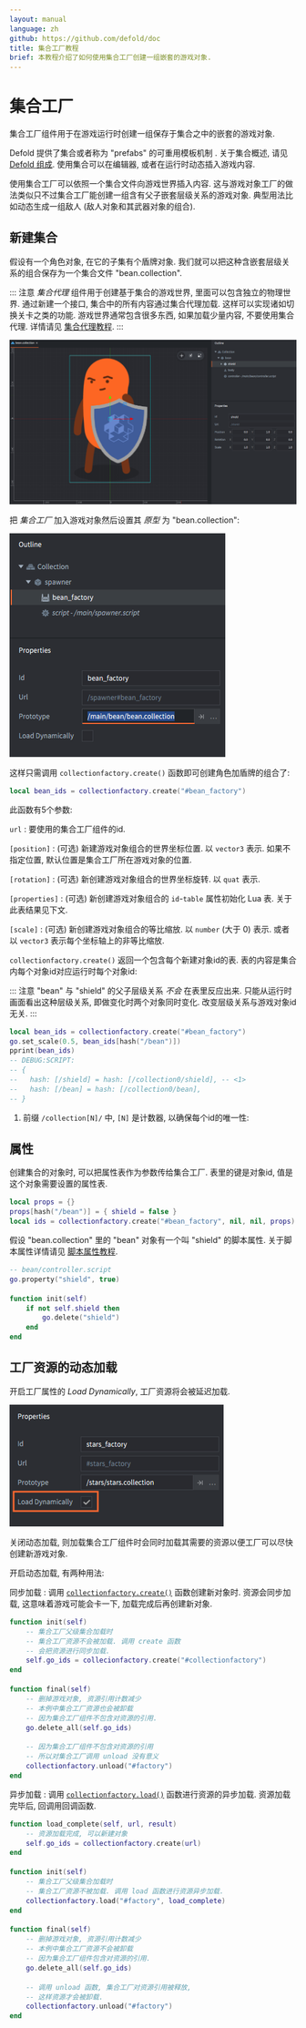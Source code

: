 ```yaml
---
layout: manual
language: zh
github: https://github.com/defold/doc
title: 集合工厂教程
brief: 本教程介绍了如何使用集合工厂创建一组嵌套的游戏对象.
---
```


# 集合工厂

集合工厂组件用于在游戏运行时创建一组保存于集合之中的嵌套的游戏对象.

Defold 提供了集合或者称为 "prefabs" 的可重用模板机制 . 关于集合概述, 请见 [Defold 组成](/zh/manuals/building-blocks#collections). 使用集合可以在编辑器, 或者在运行时动态插入游戏内容.

使用集合工厂可以依照一个集合文件向游戏世界插入内容. 这与游戏对象工厂的做法类似只不过集合工厂能创建一组含有父子嵌套层级关系的游戏对象. 典型用法比如动态生成一组敌人 (敌人对象和其武器对象的组合).

## 新建集合

假设有一个角色对象, 在它的子集有个盾牌对象. 我们就可以把这种含嵌套层级关系的组合保存为一个集合文件 "bean.collection".

::: 注意
*集合代理* 组件用于创建基于集合的游戏世界, 里面可以包含独立的物理世界. 通过新建一个接口, 集合中的所有内容通过集合代理加载. 这样可以实现诸如切换关卡之类的功能. 游戏世界通常包含很多东西, 如果加载少量内容, 不要使用集合代理. 详情请见 [集合代理教程](/zh/manuals/collection-proxy).
:::

![Collection to spawn](/manuals/images/collection_factory/collection.png)

把 *集合工厂* 加入游戏对象然后设置其 *原型* 为 "bean.collection":

![Collection factory](/manuals/images/collection_factory/factory.png)

这样只需调用 `collectionfactory.create()` 函数即可创建角色加盾牌的组合了:

```lua
local bean_ids = collectionfactory.create("#bean_factory")
```

此函数有5个参数:

`url`
: 要使用的集合工厂组件的id.

`[position]`
: (可选) 新建游戏对象组合的世界坐标位置. 以 `vector3` 表示. 如果不指定位置, 默认位置是集合工厂所在游戏对象的位置.

`[rotation]`
: (可选) 新创建游戏对象组合的世界坐标旋转. 以 `quat` 表示.

`[properties]`
: (可选) 新创建游戏对象组合的 `id`-`table` 属性初始化 Lua 表. 关于此表结果见下文.

`[scale]`
: (可选) 新创建游戏对象组合的等比缩放. 以 `number` (大于 0) 表示. 或者以 `vector3` 表示每个坐标轴上的非等比缩放.

`collectionfactory.create()` 返回一个包含每个新建对象id的表. 表的内容是集合内每个对象id对应运行时每个对象id:

::: 注意
"bean" 与 "shield" 的父子层级关系 *不会* 在表里反应出来. 只能从运行时画面看出这种层级关系, 即做变化时两个对象同时变化. 改变层级关系与游戏对象id无关.
:::

```lua
local bean_ids = collectionfactory.create("#bean_factory")
go.set_scale(0.5, bean_ids[hash("/bean")])
pprint(bean_ids)
-- DEBUG:SCRIPT:
-- {
--   hash: [/shield] = hash: [/collection0/shield], -- <1>
--   hash: [/bean] = hash: [/collection0/bean],
-- }
```
1. 前缀 `/collection[N]/` 中, `[N]` 是计数器, 以确保每个id的唯一性:

## 属性

创建集合的对象时, 可以把属性表作为参数传给集合工厂. 表里的键是对象id, 值是这个对象需要设置的属性表.

```lua
local props = {}
props[hash("/bean")] = { shield = false }
local ids = collectionfactory.create("#bean_factory", nil, nil, props)
```

假设 "bean.collection" 里的 "bean" 对象有一个叫 "shield" 的脚本属性. 关于脚本属性详情请见 [脚本属性教程](/zh/manuals/script-properties).

```lua
-- bean/controller.script
go.property("shield", true)

function init(self)
    if not self.shield then
        go.delete("shield")
    end     
end
```

## 工厂资源的动态加载

开启工厂属性的 *Load Dynamically*, 工厂资源将会被延迟加载.

![Load dynamically](/manuals/images/collection_factory/load_dynamically.png)

关闭动态加载, 则加载集合工厂组件时会同时加载其需要的资源以便工厂可以尽快创建新游戏对象.

开启动态加载, 有两种用法:

同步加载
: 调用 [`collectionfactory.create()`](/ref/collectionfactory/#collectionfactory.create:url-[position]-[rotation]-[properties]-[scale]) 函数创建新对象时. 资源会同步加载, 这意味着游戏可能会卡一下, 加载完成后再创建新对象.

  ```lua
  function init(self)
      -- 集合工厂父级集合加载时
      -- 集合工厂资源不会被加载. 调用 create 函数
      -- 会把资源进行同步加载.
      self.go_ids = collecionfactory.create("#collectionfactory")
  end

  function final(self)  
      -- 删掉游戏对象, 资源引用计数减少
      -- 本例中集合工厂资源也会被卸载
      -- 因为集合工厂组件不包含对资源的引用.
      go.delete_all(self.go_ids)

      -- 因为集合工厂组件不包含对资源的引用
      -- 所以对集合工厂调用 unload 没有意义
      collectionfactory.unload("#factory")
  end
  ```

异步加载
: 调用 [`collectionfactory.load()`](/ref/collectionfactory/#collectionfactory.load:[url]-[complete_function]) 函数进行资源的异步加载. 资源加载完毕后, 回调用回调函数.

  ```lua
  function load_complete(self, url, result)
      -- 资源加载完成, 可以新建对象
      self.go_ids = collectionfactory.create(url)
  end

  function init(self)
      -- 集合工厂父级集合加载时
      -- 集合工厂资源不被加载. 调用 load 函数进行资源异步加载.
      collectionfactory.load("#factory", load_complete)
  end

  function final(self)
      -- 删掉游戏对象, 资源引用计数减少
      -- 本例中集合工厂资源不会被卸载
      -- 因为集合工厂组件包含对资源的引用.
      go.delete_all(self.go_ids)

      -- 调用 unload 函数, 集合工厂对资源引用被释放,
      -- 这样资源才会被卸载.
      collectionfactory.unload("#factory")
  end
  ```
